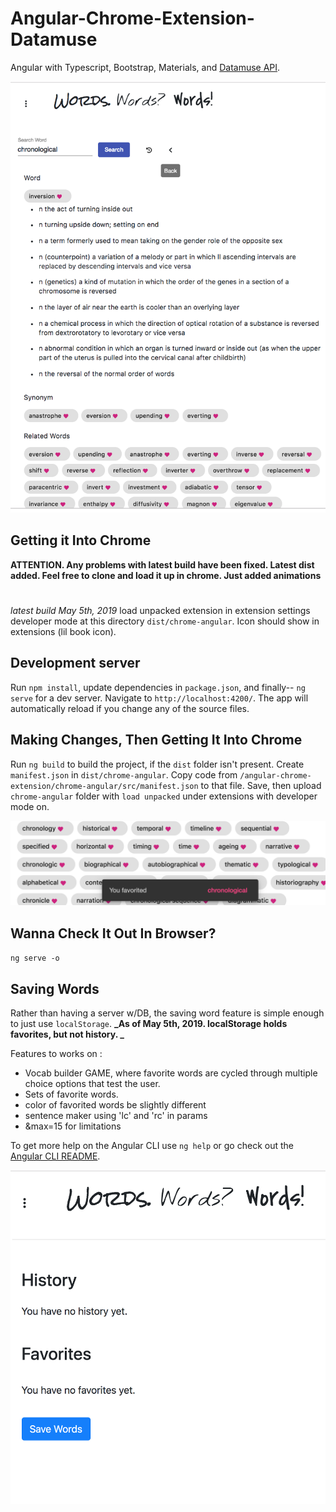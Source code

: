 # Angular-Chrome-Extension-Datamuse

Angular with Typescript, Bootstrap, Materials, and [Datamuse API](https://www.datamuse.com/api/).

![](words1.png)

## Getting it Into Chrome

**ATTENTION. Any problems with latest build have been fixed. Latest dist added. Feel free to clone and load it up in chrome. Just added animations**

#

_latest build May 5th, 2019_
load unpacked extension in extension settings developer mode at this directory `dist/chrome-angular`. Icon should show in extensions (lil book icon).

## Development server

Run `npm install`, update dependencies in `package.json`, and finally-- `ng serve` for a dev server. Navigate to `http://localhost:4200/`. The app will automatically reload if you change any of the source files.

## Making Changes, Then Getting It Into Chrome

Run `ng build` to build the project, if the `dist` folder isn't present. Create `manifest.json` in `dist/chrome-angular`. Copy code from `/angular-chrome-extension/chrome-angular/src/manifest.json` to that file. Save, then upload `chrome-angular` folder with `load unpacked` under extensions with developer mode on.

![](words2.png)

## Wanna Check It Out In Browser?

`ng serve -o`

## Saving Words

Rather than having a server w/DB, the saving word feature is simple enough to just use `localStorage`. **_As of May 5th, 2019. localStorage holds favorites, but not history. _**

Features to works on :

- Vocab builder GAME, where favorite words are cycled through multiple choice options that test the user.
- Sets of favorite words.
- color of favorited words be slightly different
- sentence maker using 'lc' and 'rc' in params
- &max=15 for limitations

To get more help on the Angular CLI use `ng help` or go check out the [Angular CLI README](https://github.com/angular/angular-cli/blob/master/README.md).

![](words3.png)
